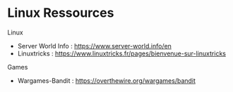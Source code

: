 # Linux Ressources

Linux
 - Server World Info : https://www.server-world.info/en
 - Linuxtricks : https://www.linuxtricks.fr/pages/bienvenue-sur-linuxtricks

Games 
 - Wargames-Bandit : https://overthewire.org/wargames/bandit
